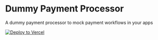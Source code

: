 # Dummy Payment Processor

A dummy payment processor to mock payment workflows in your apps

[![Deploy to Vercel](https://vercel.com/button)](https://vercel.com/new/clone?repository-url=https://github.com/matt-goldman/DummyPaymentProcessor)
